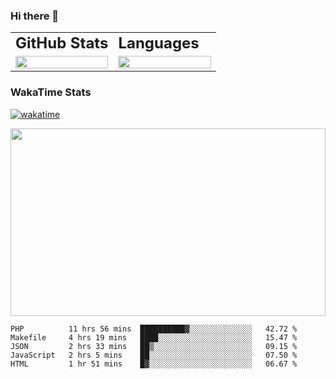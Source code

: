 <div style="max-width: 980px; margin: 0 auto">

### Hi there 👋
<table>
 <tr>
    <td><b style="font-size:24px">GitHub Stats</b></td>
    <td><b style="font-size:24px">Languages</b></td>
 </tr>
 <tr>
    <td style="width: 50%">
        <figure style="width:100%; margin:0">
            <img src="https://github-readme-stats.vercel.app/api?username=kasapvictor&hide=contribs&show_icons=true&theme=cobalt" width="100%" height="100%"/>
        </figure>
    </td>
    <td style="width: 50%">
        <figure style="width: 100%; margin:0">
            <img src="https://github-readme-stats.vercel.app/api/top-langs/?username=kasapvictor&layout=compact&hide_border=true" width="100%" height="100%" />
        </figure>
    </td>
 </tr>
</table>

### WakaTime Stats

[![wakatime](https://wakatime.com/badge/user/e8e29ae6-42d6-4cc3-b1d4-94b3bb378216.svg)](https://wakatime.com/@e8e29ae6-42d6-4cc3-b1d4-94b3bb378216)

<p>
<img src="https://wakatime.com/share/@Vick/6d27d4dd-d677-4757-a360-65ce7e172f54.svg" width="100%" height="300" />
</p>

</div>

<!--START_SECTION:waka-->
```text
PHP          11 hrs 56 mins  ██████████▓░░░░░░░░░░░░░░   42.72 % 
Makefile     4 hrs 19 mins   ████░░░░░░░░░░░░░░░░░░░░░   15.47 % 
JSON         2 hrs 33 mins   ██▒░░░░░░░░░░░░░░░░░░░░░░   09.15 % 
JavaScript   2 hrs 5 mins    ██░░░░░░░░░░░░░░░░░░░░░░░   07.50 % 
HTML         1 hr 51 mins    █▓░░░░░░░░░░░░░░░░░░░░░░░   06.67 % 
```
<!--END_SECTION:waka-->


